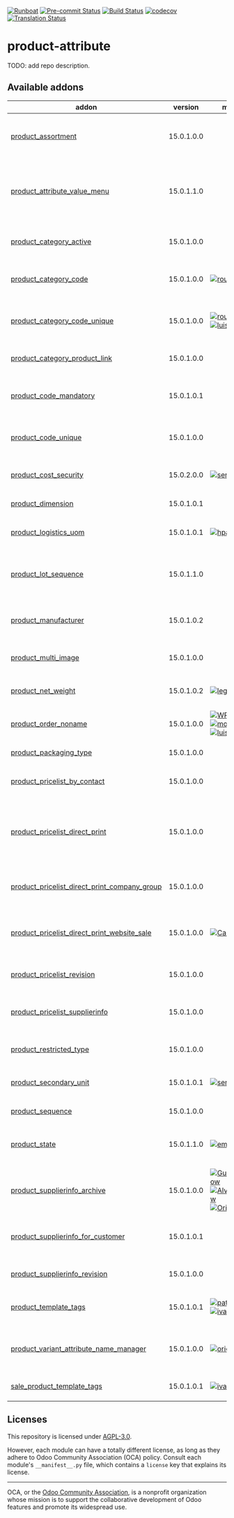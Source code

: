 
[![Runboat](https://img.shields.io/badge/runboat-Try%20me-875A7B.png)](https://runboat.odoo-community.org/builds?repo=OCA/product-attribute&target_branch=15.0)
[![Pre-commit Status](https://github.com/OCA/product-attribute/actions/workflows/pre-commit.yml/badge.svg?branch=15.0)](https://github.com/OCA/product-attribute/actions/workflows/pre-commit.yml?query=branch%3A15.0)
[![Build Status](https://github.com/OCA/product-attribute/actions/workflows/test.yml/badge.svg?branch=15.0)](https://github.com/OCA/product-attribute/actions/workflows/test.yml?query=branch%3A15.0)
[![codecov](https://codecov.io/gh/OCA/product-attribute/branch/15.0/graph/badge.svg)](https://codecov.io/gh/OCA/product-attribute)
[![Translation Status](https://translation.odoo-community.org/widgets/product-attribute-15-0/-/svg-badge.svg)](https://translation.odoo-community.org/engage/product-attribute-15-0/?utm_source=widget)

<!-- /!\ do not modify above this line -->

# product-attribute

TODO: add repo description.

<!-- /!\ do not modify below this line -->

<!-- prettier-ignore-start -->

[//]: # (addons)

Available addons
----------------
addon | version | maintainers | summary
--- | --- | --- | ---
[product_assortment](product_assortment/) | 15.0.1.0.0 |  | Adds the ability to manage products assortment
[product_attribute_value_menu](product_attribute_value_menu/) | 15.0.1.1.0 |  | Product attributes values tree and form. Import attribute values.
[product_category_active](product_category_active/) | 15.0.1.0.0 |  | Add option to archive product categories
[product_category_code](product_category_code/) | 15.0.1.0.0 | [![rousseldenis](https://github.com/rousseldenis.png?size=30px)](https://github.com/rousseldenis) | Allows to define a code on product categories
[product_category_code_unique](product_category_code_unique/) | 15.0.1.0.0 | [![rousseldenis](https://github.com/rousseldenis.png?size=30px)](https://github.com/rousseldenis) [![luisg123v](https://github.com/luisg123v.png?size=30px)](https://github.com/luisg123v) | Allows to set product category code field as unique
[product_category_product_link](product_category_product_link/) | 15.0.1.0.0 |  | Allows to get products from a category
[product_code_mandatory](product_code_mandatory/) | 15.0.1.0.1 |  | Set Product Internal Reference as a required field
[product_code_unique](product_code_unique/) | 15.0.1.0.0 |  | Set Product Internal Reference as Unique
[product_cost_security](product_cost_security/) | 15.0.2.0.0 | [![sergio-teruel](https://github.com/sergio-teruel.png?size=30px)](https://github.com/sergio-teruel) | Product cost security restriction view
[product_dimension](product_dimension/) | 15.0.1.0.1 |  | Product Dimension
[product_logistics_uom](product_logistics_uom/) | 15.0.1.0.1 | [![hparfr](https://github.com/hparfr.png?size=30px)](https://github.com/hparfr) | Configure product weights and volume UoM
[product_lot_sequence](product_lot_sequence/) | 15.0.1.1.0 |  | Adds ability to define a lot sequence from the product
[product_manufacturer](product_manufacturer/) | 15.0.1.0.2 |  | Adds manufacturers and attributes on the product view.
[product_multi_image](product_multi_image/) | 15.0.1.0.0 |  | Multiple Images in Products
[product_net_weight](product_net_weight/) | 15.0.1.0.2 | [![legalsylvain](https://github.com/legalsylvain.png?size=30px)](https://github.com/legalsylvain) | Add 'Net Weight' on product models
[product_order_noname](product_order_noname/) | 15.0.1.0.0 | [![WR-96](https://github.com/WR-96.png?size=30px)](https://github.com/WR-96) [![moylop260](https://github.com/moylop260.png?size=30px)](https://github.com/moylop260) [![luisg123v](https://github.com/luisg123v.png?size=30px)](https://github.com/luisg123v) | Speedup product retrieve
[product_packaging_type](product_packaging_type/) | 15.0.1.0.0 |  | Product Packaging Type
[product_pricelist_by_contact](product_pricelist_by_contact/) | 15.0.1.0.0 |  | Product Pricelist Per Contact
[product_pricelist_direct_print](product_pricelist_direct_print/) | 15.0.1.0.0 |  | Print price list from menu option, product templates, products variants or price lists
[product_pricelist_direct_print_company_group](product_pricelist_direct_print_company_group/) | 15.0.1.0.0 |  | Print Pricelist items using the company group model
[product_pricelist_direct_print_website_sale](product_pricelist_direct_print_website_sale/) | 15.0.1.0.0 | [![CarlosRoca13](https://github.com/CarlosRoca13.png?size=30px)](https://github.com/CarlosRoca13) | Extend Product Pricelist Direct Print for filter by public categories
[product_pricelist_revision](product_pricelist_revision/) | 15.0.1.0.0 |  | Product Pricelist Revision
[product_pricelist_supplierinfo](product_pricelist_supplierinfo/) | 15.0.1.0.0 |  | Allows to create priceslists based on supplier info
[product_restricted_type](product_restricted_type/) | 15.0.1.0.0 |  | Product Restricted Type
[product_secondary_unit](product_secondary_unit/) | 15.0.1.0.1 | [![sergio-teruel](https://github.com/sergio-teruel.png?size=30px)](https://github.com/sergio-teruel) | Set a secondary unit per product
[product_sequence](product_sequence/) | 15.0.1.0.0 |  | Product Sequence
[product_state](product_state/) | 15.0.1.1.0 | [![emagdalenaC2i](https://github.com/emagdalenaC2i.png?size=30px)](https://github.com/emagdalenaC2i) | Module introducing a state field on product template
[product_supplierinfo_archive](product_supplierinfo_archive/) | 15.0.1.0.0 | [![GuillemCForgeFlow](https://github.com/GuillemCForgeFlow.png?size=30px)](https://github.com/GuillemCForgeFlow) [![AlvaroTForgeFlow](https://github.com/AlvaroTForgeFlow.png?size=30px)](https://github.com/AlvaroTForgeFlow) [![OriolVForgeFlow](https://github.com/OriolVForgeFlow.png?size=30px)](https://github.com/OriolVForgeFlow) | Add the active field to the product supplier info
[product_supplierinfo_for_customer](product_supplierinfo_for_customer/) | 15.0.1.0.1 |  | Allows to define prices for customers in the products
[product_supplierinfo_revision](product_supplierinfo_revision/) | 15.0.1.0.0 |  | Product Supplierinfo Revision
[product_template_tags](product_template_tags/) | 15.0.1.0.1 | [![patrickrwilson](https://github.com/patrickrwilson.png?size=30px)](https://github.com/patrickrwilson) [![ivantodorovich](https://github.com/ivantodorovich.png?size=30px)](https://github.com/ivantodorovich) | This addon allow to add tags on products
[product_variant_attribute_name_manager](product_variant_attribute_name_manager/) | 15.0.1.0.0 | [![oriolvforgeflow](https://github.com/oriolvforgeflow.png?size=30px)](https://github.com/oriolvforgeflow) | Manage how to display the attributes on the product variant name.
[sale_product_template_tags](sale_product_template_tags/) | 15.0.1.0.1 | [![ivantodorovich](https://github.com/ivantodorovich.png?size=30px)](https://github.com/ivantodorovich) | Show product tags menu in Sale app

[//]: # (end addons)

<!-- prettier-ignore-end -->

## Licenses

This repository is licensed under [AGPL-3.0](LICENSE).

However, each module can have a totally different license, as long as they adhere to Odoo Community Association (OCA)
policy. Consult each module's `__manifest__.py` file, which contains a `license` key
that explains its license.

----
OCA, or the [Odoo Community Association](http://odoo-community.org/), is a nonprofit
organization whose mission is to support the collaborative development of Odoo features
and promote its widespread use.
